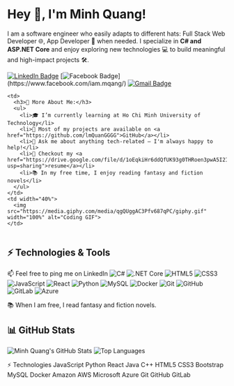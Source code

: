 # Hey 👋, I'm Minh Quang!

I am a software engineer who easily adapts to different hats: Full Stack Web Developer 🌐, App Developer 📱 when needed. I specialize in **C# and ASP.NET Core** and enjoy exploring new technologies 💻 to build meaningful and high-impact projects 🛠️.

[![LinkedIn Badge](https://img.shields.io/badge/-Minh%20Quang-blue?style=flat-square&logo=Linkedin&logoColor=white&link=www.linkedin.com/in/minh-quang-lê-624148202)](www.linkedin.com/in/minh-quang-lê-624148202)
[![Facebook Badge](https://img.shields.io/badge/-Facebook-1877F2?style=flat-square&logo=facebook&logoColor=white&link=[https://facebook.com/your-profile](https://www.facebook.com/iam.mqang/))](https://www.facebook.com/iam.mqang/)
[![Gmail Badge](https://img.shields.io/badge/-leminhquang2k4%40gmail.com-D14836?style=flat-square&logo=gmail&logoColor=white)](mailto:leminhquang2k4@gmail.com)

<table border="0" style="border: none;">
  <tr>
    
    <td>
      <h3>🧐 More About Me:</h3>
      <ul>
        <li>🎓 I’m currently learning at Ho Chi Minh University of Technology</li>
        <li>💼 Most of my projects are available on <a href="https://github.com/lmQuanGGGG">GitHub</a></li>
        <li>💬 Ask me about anything tech-related — I'm always happy to help!</li>
        <li>📝 Checkout my <a href="https://drive.google.com/file/d/1oEqkiHr6ddQfUK93g0THRoen3pwA5I2I/view?usp=sharing">resume</a></li>
        <li>📚 In my free time, I enjoy reading fantasy and fiction novels</li>
      </ul>
    </td>
    <td width="40%">
      <img src="https://media.giphy.com/media/qgQUggAC3Pfv687qPC/giphy.gif" width="100%" alt="Coding GIF">
    </td>
  </tr>
</table>

## ⚡ Technologies & Tools

📫   Feel free to ping me on LinkedIn
![C#](https://img.shields.io/badge/-C%23-239120?style=flat-square&logo=c-sharp&logoColor=white)
![.NET Core](https://img.shields.io/badge/-.NET_Core-5C2D91?style=flat-square&logo=dotnet&logoColor=white)
![HTML5](https://img.shields.io/badge/-HTML5-E34F26?style=flat-square&logo=html5&logoColor=white)
![CSS3](https://img.shields.io/badge/-CSS3-1572B6?style=flat-square&logo=css3&logoColor=white)
![JavaScript](https://img.shields.io/badge/-JavaScript-yellow?style=flat-square&logo=javascript)
![React](https://img.shields.io/badge/-React-black?style=flat-square&logo=react)
![Python](https://img.shields.io/badge/-Python-3776AB?style=flat-square&logo=python&logoColor=white)
![MySQL](https://img.shields.io/badge/-MySQL-00758F?style=flat-square&logo=mysql&logoColor=white)
![Docker](https://img.shields.io/badge/-Docker-2496ED?style=flat-square&logo=docker&logoColor=white)
![Git](https://img.shields.io/badge/-Git-F05032?style=flat-square&logo=git&logoColor=white)
![GitHub](https://img.shields.io/badge/-GitHub-black?style=flat-square&logo=github)
![GitLab](https://img.shields.io/badge/-GitLab-FC6D26?style=flat-square&logo=gitlab&logoColor=white)
![Azure](https://img.shields.io/badge/-Azure-0078D4?style=flat-square&logo=microsoft-azure)

📚   When I am free, I read fantasy and fiction novels.
## 📊 GitHub Stats

![Minh Quang's GitHub Stats](https://github-readme-stats.vercel.app/api?username=lmQuanGGGG&show_icons=true&theme=tokyonight&hide_border=false)
![Top Languages](https://github-readme-stats.vercel.app/api/top-langs/?username=lmQuanGGGG&layout=compact&theme=tokyonight&hide_border=false)

⚡ Technologies
JavaScript Python React Java C++ HTML5 CSS3 Bootstrap MySQL Docker Amazon AWS Microsoft Azure Git GitHub GitLab


<!--
**lmQuanGGGG/lmQuanGGGG** is a ✨ _special_ ✨ repository because its `README.md` (this file) appears on your GitHub profile.

Here are some ideas to get you started:

- 🔭 I’m currently working on ...
- 🌱 I’m currently learning ...
- 👯 I’m looking to collaborate on ...
- 🤔 I’m looking for help with ...
- 💬 Ask me about ...
- 📫 How to reach me: ...
- 😄 Pronouns: ...
- ⚡ Fun fact: ...
-->
